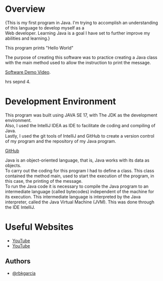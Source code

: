 # Overview

  {This is my first program in Java. I'm trying to accomplish an understanding of this language to develop myself as a  
  Web developer. Learning Java is a goal I have set to further improve my abilities and learning.}  
  
  This program prints "Hello World"  

  The purpose of creating this software was to practice creating a Java class with the main method used to allow the instruction to print the message.  
  
[Software Demo Video](https://www.youtube.com/watch?v=lR_UR1CezU0&t=26s).
  
  hrs sepnd 4.  


# Development Environment

  This program was built using JAVA SE 17, with The JDK as the development environment.  
  Also, I used the IntelliJ IDEA as IDE to facilitate de coding and compiling of Java.  
  Lastly, I used the git tools of IntelliJ and GitHub to create a version control of my program and the repository of my Java program.  
  
  [GitHub](https://github.com/rbkgarcia/Hello_World.java.git)

  Java is an object-oriented language, that is, Java works with its data as objects.  
  To carry out the coding for this program I had to define a class. This class contained the method main, used to start the execution of the program, in this case, the printing of the message.  
  To run the Java code it is necessary to compile the Java program to an intermediate language (called bytecodes) independent of the machine for its execution. This intermediate language is interpreted by the Java interpreter, called the Java Virtual Machine (JVM). This was done through the IDE IntelliJ.  

# Useful Websites

* [YouTube](https://www.youtube.com/watch?v=TQB0ULEcQK0)
* [YouTube](https://www.youtube.com/watch?v=4ukhZvOmAtk&t=299s)


## Authors

- [@rbkgarcia](https://github.com/rbkgarcia)
